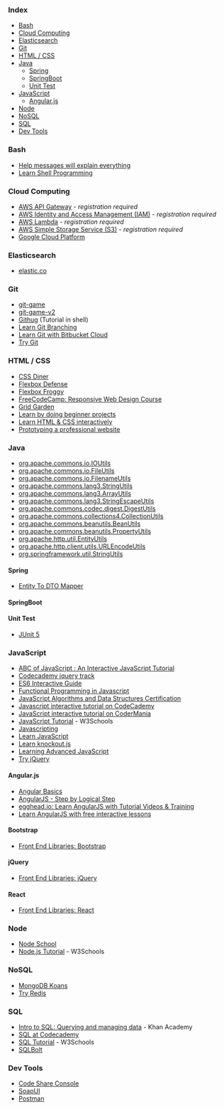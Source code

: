 ### Index

* [Bash](#bash)
* [Cloud Computing](#cloud-computing)
* [Elasticsearch](#elasticsearch)
* [Git](#git)
* [HTML / CSS](#html--css)
* [Java](#java)
  * [Spring](#spring)
  * [SpringBoot](#springboot)
  * [Unit Test](#unit-test)
* [JavaScript](#javascript)
  * [Angular.js](#angularjs)
* [Node](#node)
* [NoSQL](#nosql)
* [SQL](#sql)
* [Dev Tools](#dev-tools)


### Bash

* [Help messages will explain everything](https://explainshell.com)
* [Learn Shell Programming](http://www.learnshell.org)


### Cloud Computing 

* [AWS API Gateway](https://run.qwiklabs.com/focuses/269?catalog_rank=%7B%22rank%22%3A3%2C%22num_filters%22%3A1%2C%22has_search%22%3Atrue%7D&parent=catalog&search_id=3605949) - *registration required*
* [AWS Identity and Access Management (IAM)](https://run.qwiklabs.com/focuses/7782?catalog_rank=%7B%22rank%22%3A6%2C%22num_filters%22%3A1%2C%22has_search%22%3Atrue%7D&parent=catalog&search_id=3605942) - *registration required*
* [AWS Lambda](https://run.qwiklabs.com/focuses/6431?catalog_rank=%7B%22rank%22%3A2%2C%22num_filters%22%3A1%2C%22has_search%22%3Atrue%7D&parent=catalog&search_id=3605949) - *registration required*
* [AWS Simple Storage Service (S3)](https://run.qwiklabs.com/focuses/7860?catalog_rank=%7B%22rank%22%3A3%2C%22num_filters%22%3A0%2C%22has_search%22%3Atrue%7D&parent=catalog&search_id=3597563) - *registration required*
* [Google Cloud Platform](https://cloud.google.com/training/free-labs/)


### Elasticsearch

* [elastic.co](https://www.elastic.co/guide/index.htmle)


### Git

* [git-game](https://github.com/git-game/git-game)
* [git-game-v2](https://github.com/git-game/git-game-v2)
* [Githug](https://github.com/Gazler/githug) (Tutorial in shell)
* [Learn Git Branching](https://learngitbranching.js.org)
* [Learn Git with Bitbucket Cloud](https://www.atlassian.com/git/tutorials/learn-git-with-bitbucket-cloud)
* [Try Git](http://try.github.io)


### HTML / CSS

* [CSS Diner](http://flukeout.github.io)
* [Flexbox Defense](http://flexboxdefense.com)
* [Flexbox Froggy](http://flexboxfroggy.com)
* [FreeCodeCamp: Responsive Web Design Course](https://www.freecodecamp.org/learn/responsive-web-design/basic-html-and-html5/)
* [Grid Garden](https://cssgridgarden.com)
* [Learn by doing beginner projects](https://dash.generalassemb.ly)
* [Learn HTML & CSS interactively](https://www.codecademy.com/learn/web)
* [Prototyping a professional website](https://www.codecademy.com/learn/make-a-website)


### Java

* [org.apache.commons.io.IOUtils](https://commons.apache.org/proper/commons-io/apidocs/org/apache/commons/io/IOUtils.html)
* [org.apache.commons.io.FileUtils](https://commons.apache.org/proper/commons-io/apidocs/org/apache/commons/io/FileUtils.html)
* [org.apache.commons.io.FilenameUtils](https://commons.apache.org/proper/commons-io/apidocs/org/apache/commons/io/FilenameUtils.html)
* [org.apache.commons.lang3.StringUtils](http://commons.apache.org/proper/commons-lang/apidocs/org/apache/commons/lang3/StringUtils.html)
* [org.apache.commons.lang3.ArrayUtils](http://commons.apache.org/proper/commons-lang/apidocs/org/apache/commons/lang3/ArrayUtils.html)
* [org.apache.commons.lang3.StringEscapeUtils](http://commons.apache.org/proper/commons-lang/apidocs/org/apache/commons/lang3/StringEscapeUtils.html)
* [org.apache.commons.codec.digest.DigestUtils](https://commons.apache.org/proper/commons-codec/apidocs/org/apache/commons/codec/digest/DigestUtils.html)
* [org.apache.commons.collections4.CollectionUtils](https://commons.apache.org/proper/commons-collections/apidocs/org/apache/commons/collections4/CollectionUtils.html)
* [org.apache.commons.beanutils.BeanUtils](http://commons.apache.org/proper/commons-beanutils/javadocs/v1.9.4/apidocs/index.html)
* [org.apache.commons.beanutils.PropertyUtils](https://commons.apache.org/proper/commons-beanutils/apidocs/org/apache/commons/beanutils/PropertyUtils.html)
* [org.apache.http.util.EntityUtils](https://hc.apache.org/httpcomponents-core-ga/httpcore/apidocs/org/apache/http/util/EntityUtils.html)
* [org.apache.http.client.utils.URLEncodeUtils](https://hc.apache.org/httpcomponents-client-ga/httpclient/apidocs/org/apache/http/client/utils/URLEncodedUtils.html)
* [org.springframework.util.StringUtils](https://docs.spring.io/spring-framework/docs/current/javadoc-api/org/springframework/util/StringUtils.html)


#### Spring
* [Entity To DTO Mapper](https://www.baeldung.com/entity-to-and-from-dto-for-a-java-spring-application)



#### SpringBoot

#### Unit Test
* [JUnit 5](https://github.com/junit-team/junit5)

### JavaScript

* [ABC of JavaScript : An Interactive JavaScript Tutorial](http://www.openjs.com/tutorials/basic_tutorial/)
* [Codecademy jquery track](https://www.codecademy.com/learn/jquery)
* [ES6 Interactive Guide](http://stack.formidable.com/es6-interactive-guide/#/)
* [Functional Programming in Javascript](https://github.com/ReactiveX/learnrx)
* [JavaScript Algorithms and Data Structures Certification](https://www.freecodecamp.org/learn/javascript-algorithms-and-data-structures/basic-javascript)
* [Javascript interactive tutorial on CodeCademy](https://www.codecademy.com/learn/javascript)
* [JavaScript interactive tutorial on CoderMania](http://www.codermania.com/javascript/lesson/1a/hello-world)
* [JavaScript Tutorial](https://www.w3schools.com/js) - W3Schools
* [Javascripting](https://github.com/sethvincent/javascripting)
* [Learn JavaScript](http://www.learn-js.org)
* [Learn knockout.js](http://learn.knockoutjs.com)
* [Learning Advanced JavaScript](http://ejohn.org/apps/learn/)
* [Try jQuery](http://try.jquery.com)


#### Angular.js

* [Angular Basics](http://www.angularjsbook.com)
* [AngularJS - Step by Logical Step](http://nicholasjohnson.com/angular-book/)
* [egghead.io: Learn AngularJS with Tutorial Videos & Training](https://egghead.io)
* [Learn AngularJS with free interactive lessons](http://www.learn-angular.org)


#### Bootstrap

* [Front End Libraries: Bootstrap](https://www.freecodecamp.org/learn/front-end-libraries/bootstrap)


#### jQuery

* [Front End Libraries: jQuery](https://www.freecodecamp.org/learn/front-end-libraries/jquery)


#### React

* [Front End Libraries: React](https://www.freecodecamp.org/learn/front-end-libraries/react)


### Node

* [Node School](http://nodeschool.io)
* [Node.js Tutorial](https://www.w3schools.com/nodejs) - W3Schools


### NoSQL

* [MongoDB Koans](https://github.com/chicagoruby/MongoDB_Koans)
* [Try Redis](http://try.redis.io)


### SQL

* [Intro to SQL: Querying and managing data](https://www.khanacademy.org/computing/computer-programming/sql) - Khan Academy
* [SQL at Codecademy](https://www.codecademy.com/courses/learn-sql)
* [SQL Tutorial](https://www.w3schools.com/sql) - W3Schools
* [SQLBolt](http://sqlbolt.com)

### Dev Tools

* [Code Share Console](https://codeshare.io/)
* [SoapUI](https://www.soapui.org/)
* [Postman](https://www.postman.com/)

